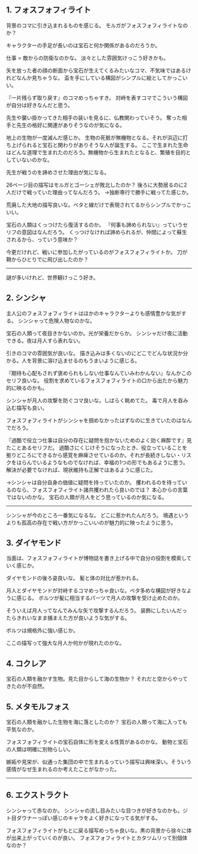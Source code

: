 ## 1. フォスフォフィライト

背景のコマに引き込まれるものを感じる。
モルガがフォスフォフィライトなのか？

キャラクターの手足が長いのは宝石と何か関係があるのだろうか。

仕事 = 敵からの防衛なのかな。
淡々とした雰囲気けっこう好きかも。

矢を放った者の顔の断面から宝石が生えてくるみたいなコマ、不気味ではあるけれどなんか見ちゃうな。
盃を手にしている構図がシンプルに絵としてかっこいい。

『一片残らず取り戻す』のコマめっちゃすき。
対峙を表すコマでこういう構図が自分は好きなんだと思う。

先生や襲い掛かってきた相手の装いを見るに、仏教関わっていそう。
奪った相手と先生の格好に関連がありそうなのが気になる。

地上の生物が一度滅んだ感じか。
生物の死骸が無機物となる。それが浜辺に打ち上げられると宝石と関わりがありそうな人が誕生する。
ここで生まれた生命はどんな道理で生まれたのだろう。無機物から生まれたとなると、繁殖を目的としていないのかな。

先生が戦うのを諦めさせた理由が気になる。

26ページ目の描写はモルガとゴーシェが敗北したのか？
後ろに大勢居るのに2人だけで戦っていた理由ってなんだろう。
→独断専行で勝手に戦ってた感じか。

荒廃した大地の描写良いな。ベタと線だけで表現されてるからシンプルでかっこいい。

宝石の人類はくっつけたら復活するのか。
『何事も諦められない』っていうセリフの意図はなんだろう。
くっつけなければ諦められるが、仲間によって蘇生されるから、っていう意味か？

今更だけれど、戦いに参加したがっているのがフォスフォフィライトか。
刀が鞘からひとりでに飛び出したのか？

---

謎が多いけれど、世界観けっこう好き。

## 2. シンシャ

主人公のフォスフォフィライトはほかのキャラクターよりも感情豊かな気がする。
シンシャって危険人物なのかな。

宝石の人類って夜目きかないのか。光が栄養だからか。
シンシャだけ夜に活動できる。夜は月人すら表れない。

引きのコマの雰囲気が良いな。
描き込みは多くないのにどこでどんな状況か分かる。人を背景に溶け込ませるのもうまいように感じる。

『期待も心配もされず褒められもしない仕事なんていみわかんない』なんかこのセリフ良いな。
役割を求めているフォスフォフィライトの口から出たから魅力的に映るのかも。

シンシャが月人の攻撃を防ぐコマ良いな。しばらく眺めてた。
毒で月人を呑み込む描写も良い。

フォスフォフィライトがシンシャを掴めなかったはずなのに生きていたのはなんでだろう。

『過酷で役立つ仕事は自分の存在に疑問を抱かないためのよく効く麻酔です』見たことあるセリフだ。
過酷さにくじけそうになったとき、役立っていることを拠りどころにできるから感覚を麻痺させているのか。それが長続きしない・リスクをはらんでいるようなものでなければ、幸福の1つの形でもあるように思う。
解決が必要でなければ、現状維持も正解ではあるように感じた。

→シンシャは自分自身の価値に疑問を持っていたのか。
攫われるのを待っているのなら、フォスフォフィライト諸共攫われたら良いのでは？
本心からの言葉ではないのかな。
宝石の人類が月人をどう思っているのか気になる。

---

シンシャが今のところ一番気になるな。
どこに惹かれたんだろう。
境遇というよりも孤高の存在で戦い方がかっこいいのが魅力的に映ったように思う。

## 3. ダイヤモンド

当面は、フォスフォフィライトが博物誌を書き上げる中で自分の役割を模索していく感じか。

ダイヤモンドの後ろ姿良いな。
髪と体の対比が惹かれる。

月人とダイヤモンドが対峙するコマめっちゃ良いな。ベタ多めな構図が好きなように感じる。
ボルツが髪に相当するパーツで月人の攻撃を受け止めたのか。

そういえば月人ってなんでみんな矢で攻撃するんだろう。
装飾にしたいんだったらきれいなまま捕まえた方が良いような気がする。

ボルツは規格外に強い感じか。

ここの描写って強大な月人か何かが現れたのかな。

## 4. コクレア

宝石の人類を融かす生物。見た目からして海の生物か？
それだと空からやってきたのが不自然。

## 5. メタモルフォス

宝石の人類を融かした生物を海に落としたのか？
宝石の人類って海に入っても平気なのか。

フォスフォフィライトの宝石自体に形を変える性質があるのかな。
動物と宝石の人類は明確に別物らしい。

嫉妬や見栄が、似通った集団の中で生まれるっていう描写は興味深い。そういう感情がなぜ生まれるのか考えたことがなかった。

---

## 6. エクストラクト

シンシャって赤なのか。
シンシャの流し目みたいな目つきが好きなのかも。ジト目ダウナーっぽい感じのキャラをよく好きになってる気がする。

フォスフォフィライトがもとに戻る描写めっちゃ良いな。黒の背景から徐々に体が出来上がっていくのが良い。
フォスフォフィライトとカタツムリって別個体なのか？